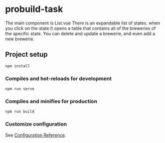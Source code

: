 # probuild-task

The main component is List.vue
There is an expandable list of states.
when you click on the state it opens a table that contains all of the breweries of the specific state.
You can delete and update a brewerie, and even add a new brewerie. 


## Project setup
```
npm install
```

### Compiles and hot-reloads for development
```
npm run serve
```

### Compiles and minifies for production
```
npm run build
```

### Customize configuration
See [Configuration Reference](https://cli.vuejs.org/config/).
